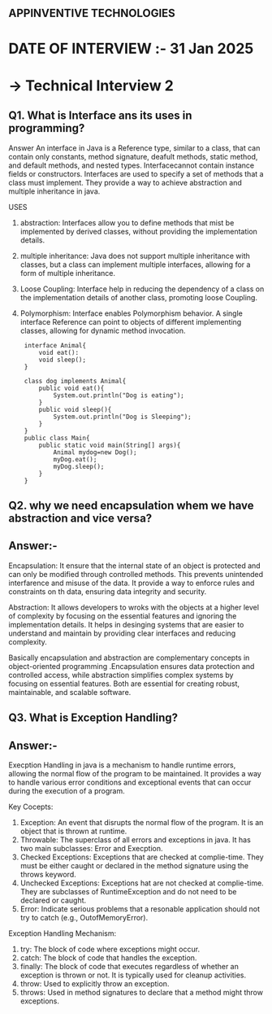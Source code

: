 ## APPINVENTIVE TECHNOLOGIES

# DATE OF INTERVIEW :- 31 Jan 2025

# -> Technical Interview 2

## Q1. What is Interface ans its uses in programming?
 Answer
An interface in Java is a Reference type, similar to a class, that can contain only constants, method signature, deafult methods, static method, and default methods, and nested types.
Interfacecannot contain instance fields or constructors.
Interfaces are used to specify a set of methods that a class must implement. They provide a way to achieve abstraction and multiple inheritance in java.

USES
1. abstraction: Interfaces allow you to define methods that mist be implemented by derived classes, without providing the implementation details.
2. multiple inheritance: Java does not support multiple inheritance with classes, but a class can implement multiple interfaces, allowing for a form of multiple inheritance.
3. Loose Coupling: Interface help in reducing the dependency of a class on the implementation details of another class, promoting loose Coupling.
4. Polymorphism: Interface enables Polymorphism behavior. A single interface Reference can point to objects of different implementing classes, allowing for dynamic method invocation.


        interface Animal{
            void eat():
            void sleep();
        }

        class dog implements Animal{
            public void eat(){
                System.out.println("Dog is eating");
            }
            public void sleep(){
                System.out.println("Dog is Sleeping");
            }
        }
        public class Main{
            public static void main(String[] args){
                Animal mydog=new Dog();
                myDog.eat();
                myDog.sleep();
            }
        }

## Q2. why we need encapsulation whem we have abstraction and vice versa?
## Answer:-

Encapsulation: It ensure that the internal state of an object is protected and can only be modified through controlled methods. This prevents unintended interfarence and misuse of the data. It provide a way to enforce rules and constraints on th data, ensuring data integrity and security.

Abstraction: It allows developers to wroks with the objects at a higher level of complexity by focusing on the essential features and ignoring the implementation details. It helps in desinging systems that are easier to understand and maintain by providing clear interfaces and reducing complexity.

Basically encapsulation and abstraction are complementary concepts in object-oriented programming .Encapsulation ensures data protection and controlled access, while abstraction simplifies complex systems by focusing on essential features. Both are essential for creating robust, maintainable, and  scalable software.


## Q3. What is Exception Handling?
## Answer:-
Execption Handling in java is a mechanism to handle runtime errors, allowing the normal flow of the program to be maintained. It provides a way to handle various error conditions and exceptional events that can occur during the execution of a program.

Key Cocepts:
1. Exception: An event that disrupts the normal flow of the program. It is an object that is thrown at runtime.
2. Throwable: The superclass of all errors and exceptions in java. It has two main subclasses: Error and Execption.
3. Checked Exceptions: Exceptions that are checked at complie-time. They must be either caught or declared in the method signature using the throws keyword.
4. Unchecked Exceptions: Exceptions hat are not checked at complie-time. They are subclasses of RuntimeException and do not need to be declared or caught.
5. Error: Indicate serious problems that a resonable application should not try to catch (e.g., OutofMemoryError).

Exception Handling Mechanism:
1. try: The block of code where exceptions might occur.
2. catch: The block of code that handles the exception.
3. finally: The block of code that executes regardless of whether an exception is thrown or not. It is typically used for cleanup activities.
4. throw: Used to explicitly throw an exception.
5. throws: Used in method signatures to declare that a method might throw exceptions.

